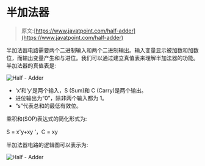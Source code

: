 # 半加法器

> 原文:[https://www.javatpoint.com/half-adder](https://www.javatpoint.com/half-adder)

半加法器电路需要两个二进制输入和两个二进制输出。输入变量显示被加数和加数位，而输出变量产生和与进位。我们可以通过建立真值表来理解半加法器的功能。半加法器的真值表是:

![Half - Adder](../Images/62275ade3437870691316647f55e5fef.png)

*   ‘x’和‘y’是两个输入，S (Sum)和 C (Carry)是两个输出。
*   进位输出为“0”，除非两个输入都为 1。
*   “s”代表总和的最低有效位。

乘积和(SOP)表达式的简化形式为:

S = x'y+xy '，C = xy

半加法器电路的逻辑图可以表示为:

![Half - Adder](../Images/c27dcc370b7743337ead1ee73401f08c.png)